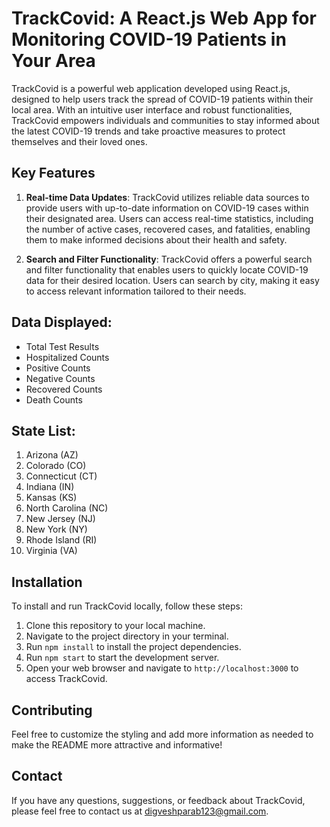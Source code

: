 # TrackCovid: A React.js Web App for Monitoring COVID-19 Patients in Your Area

TrackCovid is a powerful web application developed using React.js, designed to help users track the spread of COVID-19 patients within their local area. With an intuitive user interface and robust functionalities, TrackCovid empowers individuals and communities to stay informed about the latest COVID-19 trends and take proactive measures to protect themselves and their loved ones.

## Key Features

1. **Real-time Data Updates**: TrackCovid utilizes reliable data sources to provide users with up-to-date information on COVID-19 cases within their designated area. Users can access real-time statistics, including the number of active cases, recovered cases, and fatalities, enabling them to make informed decisions about their health and safety.

2. **Search and Filter Functionality**: TrackCovid offers a powerful search and filter functionality that enables users to quickly locate COVID-19 data for their desired location. Users can search by city, making it easy to access relevant information tailored to their needs.

## Data Displayed:

- Total Test Results
- Hospitalized Counts
- Positive Counts
- Negative Counts
- Recovered Counts
- Death Counts

## State List:

1. Arizona (AZ)
2. Colorado (CO)
3. Connecticut (CT)
4. Indiana (IN)
5. Kansas (KS)
6. North Carolina (NC)
7. New Jersey (NJ)
8. New York (NY)
9. Rhode Island (RI)
10. Virginia (VA)

## Installation

To install and run TrackCovid locally, follow these steps:

1. Clone this repository to your local machine.
2. Navigate to the project directory in your terminal.
3. Run `npm install` to install the project dependencies.
4. Run `npm start` to start the development server.
5. Open your web browser and navigate to `http://localhost:3000` to access TrackCovid.

## Contributing
Feel free to customize the styling and add more information as needed to make the README more attractive and informative!

## Contact

If you have any questions, suggestions, or feedback about TrackCovid, please feel free to contact us at [digveshparab123@gmail.com](mailto:digveshparab123@gmail.com).
